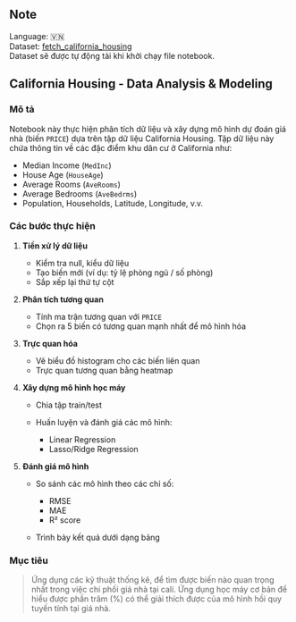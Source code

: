 ## Note

Language: 🇻🇳 \
Dataset: [fetch_california_housing](https://scikit-learn.org/stable/modules/generated/sklearn.datasets.fetch_california_housing.html) \
Dataset sẽ được tự động tải khi khởi chạy file notebook.
## California Housing - Data Analysis & Modeling

###  Mô tả

Notebook này thực hiện phân tích dữ liệu và xây dựng mô hình dự đoán giá nhà (biến `PRICE`) dựa trên tập dữ liệu California Housing. Tập dữ liệu này chứa thông tin về các đặc điểm khu dân cư ở California như:

* Median Income (`MedInc`)
* House Age (`HouseAge`)
* Average Rooms (`AveRooms`)
* Average Bedrooms (`AveBedrms`)
* Population, Households, Latitude, Longitude, v.v.

### Các bước thực hiện

1. **Tiền xử lý dữ liệu**

   * Kiểm tra null, kiểu dữ liệu
   * Tạo biến mới (ví dụ: tỷ lệ phòng ngủ / số phòng)
   * Sắp xếp lại thứ tự cột

2. **Phân tích tương quan**

   * Tính ma trận tương quan với `PRICE`
   * Chọn ra 5 biến có tương quan mạnh nhất để mô hình hóa

3. **Trực quan hóa**

   * Vẽ biểu đồ histogram cho các biến liên quan
   * Trực quan tương quan bằng heatmap

4. **Xây dựng mô hình học máy**

   * Chia tập train/test
   * Huấn luyện và đánh giá các mô hình:

     * Linear Regression
     * Lasso/Ridge Regression

5. **Đánh giá mô hình**

   * So sánh các mô hình theo các chỉ số:

     * RMSE
     * MAE
     * R² score
   * Trình bày kết quả dưới dạng bảng

###  Mục tiêu
> Ứng dụng các kỹ thuật thống kê, để tìm được biến nào quan trọng nhất trong việc chi phối giá nhà tại cali.
> Ứng dụng học máy cơ bản để hiểu được phần trăm (%) có thể giải thích được của mô hình hồi quy tuyến tính tại giá nhà.

 
